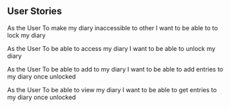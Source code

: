 ## User Stories

As the User
To make my diary inaccessible to other
I want to be able to to lock my diary

As the User
To be able to access my diary
I want to be able to unlock my diary

As the User
To be able to add to my diary
I want to be able to add entries to my diary once unlocked

As the User
To be able to view my diary 
I want to be able to get entries to my diary once unlocked
